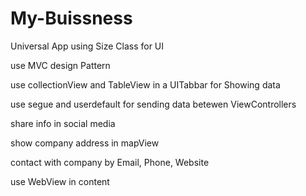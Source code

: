 # My-Buissness



Universal App using Size Class for UI 

use MVC design Pattern

use collectionView and TableView in a UITabbar for Showing data

use segue and userdefault for sending data betewen ViewControllers

share info in social media 

show company address in mapView 

contact with company by Email, Phone, Website 

use WebView in content



